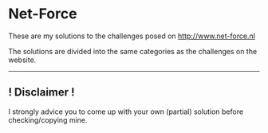 Net-Force
===

These are my solutions to the challenges posed on http://www.net-force.nl

The solutions are divided into the same categories as the challenges on the website.

---

! Disclaimer !
---

I strongly advice you to come up with your own (partial) solution before checking/copying mine.

